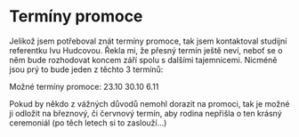 # Termíny promoce #
Jelikož jsem potřeboval znát termíny promoce, tak jsem kontaktoval studijní referentku Ivu Hudcovou. Řekla mi, že přesný termín ještě neví, neboť se o něm bude rozhodovat koncem září spolu s dalšími tajemnicemi. Nicméně jsou prý to bude jeden z těchto 3 termínů:

Možné termíny promoce:
23.10
30.10
6.11

Pokud by někdo z vážných důvodů nemohl dorazit na promoci, tak je možné ji odložit na březnový, či červnový termín, aby rodina nepřišla o ten krásný ceremoniál (po těch letech si to zaslouží...)